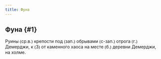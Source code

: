 ```yaml
---
title: Фуна
---
```

## Фуна {#1}

Руины ⦅ср.в.⦆ крепости под ⦅зап.⦆ обрывами ⦅с-зап.⦆ отрога ⦅г.⦆ Демерджи, к ⦅З⦆ от каменного хаоса на месте ⦅б.⦆ деревни Демерджи, на холме.
